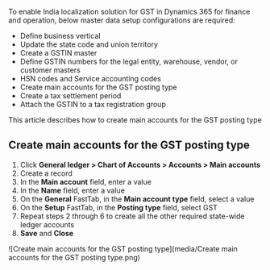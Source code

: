 To enable India localization solution for GST in Dynamics 365 for finance and operation, below master data setup configurations are required:

- Define business vertical
- Update the state code and union territory
- Create a GSTIN master
- Define GSTIN numbers for the legal entity, warehouse, vendor, or customer masters
- HSN codes and Service accounting codes
- Create main accounts for the GST posting type
- Create a tax settlement period
- Attach the GSTIN to a tax registration group

This article describes how to create main accounts for the GST posting type



## Create main accounts for the GST posting type

1. Click **General ledger > Chart of Accounts > Accounts > Main accounts**
2. Create a record
3. In the **Main account** field, enter a value
4. In the **Name** field, enter a value
5. On the **General** FastTab, in the **Main account type** field, select a value
6. On the **Setup** FastTab, in the **Posting type** field, select GST
7. Repeat steps 2 through 6 to create all the other required state-wide ledger accounts
8. **Save** and **Close**

![Create main accounts for the GST posting type](media/Create main accounts for the GST posting type.png)


